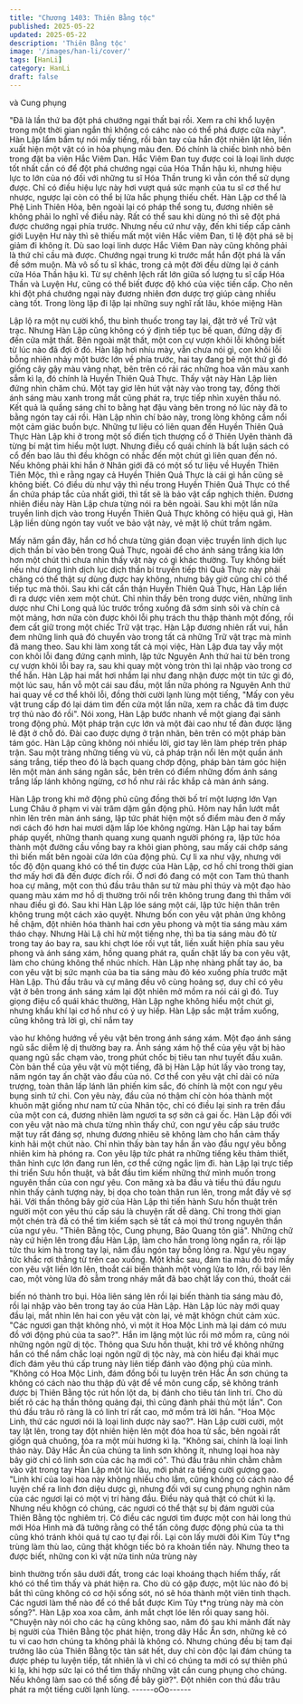 ```yaml
---
title: "Chương 1403: Thiên Bằng tộc"
published: 2025-05-22
updated: 2025-05-22
description: 'Thiên Bằng tộc'
image: '/images/han-li/cover/'
tags: [HanLi]
category: HanLi
draft: false
---
```


và Cung phụng

"Đã là lần thứ ba đột phá chướng ngại thất bại rồi. Xem ra chỉ khổ
luyện trong một thời gian ngắn thì không có cáhc nào có thể phá
được cửa này". Hàn Lập lẩm bẩm tự nói mấy tiếng, rồi bàn tay
của hắn đột nhiên lật lên, liền xuất hiện một vật có in hỏa phụng
màu đen. Đó chính là chiếc bình nhỏ bên trong đặt ba viên Hắc
Viêm Dan.
Hắc Viêm Đan tuy được coi là loại linh dược tốt nhất cần có để
đột phá chướng ngại của Hóa Thần hậu kì, nhưng hiệu lực to lớn
của nó đối với những tu sĩ Hóa Thần trung kì vẫn cón thể sử dụng
được. Chỉ có điều hiệu lực này hơi vượt quá sức mạnh của tu sĩ
cơ thể hư nhược, ngược lại còn có thể bị lửa hắc phụng thiếu
chết.
Hàn Lập cơ thể là Phệ Linh Thiên Hỏa, bên ngoài lại có pháp thể
song tu, đương nhiên sẽ không phải lo nghĩ về điều này. Rất có
thể sau khi dùng nó thì sẽ đột phá được chướng ngại phía trước.
Nhưng nếu cứ như vậy, đến khi tiếp cấp cảnh giới Luyện Hư này
thì sẽ thiếu mất một viên Hắc viêm Đan, tỉ lệ đột phá sẽ bị giảm đi
không ít.
Dù sao loại linh dược Hắc Viêm Đan này cũng không phải là thứ
chỉ cầu mà được. Chướng ngại trung kì trước mắt hắn đột phá là
vấn đề sớm muộn. Mà vô số tu sĩ khác, trong cả một đời đều
dừng lại ở cánh cửa Hóa Thần hậu kì. Từ sự chênh lệch rất lớn
giữa số lượng tu sĩ cấp Hóa Thần và Luyện Hư, cũng có thể biết
được độ khó của việc tiến cấp. Cho nên khi đột phá chướng ngại
này đương nhiên đơn dược trợ giúp càng nhiều càng tốt.
Trong lòng lặp đi lặp lại những suy nghĩ rất lâu, khóe miệng Hàn

Lập lộ ra một nụ cười khổ, thu bình thuốc trong tay lại, đặt trở về
Trữ vật trạc.
Nhưng Hàn Lập cũng không có ý định tiếp tục bế quan, đứng dậy
đi đến cửa mật thất.
Bên ngoài mật thất, một con cự vượn khôi lỗi không biết từ lúc
nào đã đợi ở đó.
Hàn lập hơi nhíu mày, vẫn chưa nói gì, con khôi lỗi bỗng nhiên
nhảy một bước lớn về phía trước, hai tay đang bê một thứ gì đó
giống cây gậy màu vàng nhạt, bên trên có rải rác những hoa văn
màu xanh sẫm kì lạ, đó chính là Huyền Thiên Quả Thực. Thấy vật
này Hàn Lập lièn đứng nhìn chăm chú.
Một tay giơ lên hút vật này vào trong tay, đồng thời ánh sáng màu
xanh trong mắt cũng phát ra, trực tiếp nhìn xuyên thấu nó. Kết
quả là quầng sáng chỉ to bằng hạt đậu vàng bên trong nó lúc này
đã to bằng ngón tay cái rồi.
Hàn Lập nhìn chí bảo này, trong lòng không cầm nổi một cảm
giác buồn bực.
Những tư liệu có liên quan đến Huyền Thiên Quả Thực Hàn Lập
khi ở trong một số điển tịch thượng cổ ở Thiên Uyên thành đã
từng bí mật tìm hiểu một lượt.
Nhưng điều cổ quái chính là bất luận sách có cổ đến bao lâu thì
đều khôgn có nhắc đến một chút gì liên quan đến nó. Nếu không
phải khi hắn ở Nhân giới đã có một số tư liệu về Huyền Thiên
Tiên Mộc, thì e rằng ngay cả Huyền Thiên Quả Thực là cái gì hắn
cũng sẽ không biết.
Có điều dù như vậy thì nếu trong Huyền Thiên Quả Thực có thể
ẩn chứa pháp tắc của nhất giới, thì tất sẽ là bảo vật cấp nghịch
thiên. Đương nhiên điều này Hàn Lập chưa từng nói ra bên ngoài.
Sau khi một lần nữa truyền linh dịch vào trong Huyền Thiên Quả
Thực không có hiệu quả gì, Hàn Lập liền dùng ngón tay vuốt ve
bảo vật này, vẻ mặt lộ chút trầm ngâm.

Mấy năm gần đây, hắn cơ hồ chưa từng gián đoạn việc truyền
linh dịch lục dịch thần bí vào bên trong Quả Thực, ngoài để cho
ánh sáng trắng kia lớn hơn một chút thì chưa nhìn thấy vật này có
gì khác thường.
Tuy không biết nếu như dùng linh dịch lục dịch thần bí truyền tiếp
thì Quả Thực này phải chăng có thể thật sự dùng được hay
không, nhưng bây giờ cũng chỉ có thể tiếp tục mà thôi. Sau khi cất
cẩn thận Huyền Thiên Quả Thực, Hàn Lập liền đi ra dược viên
xem một chút.
Chỉ nhìn thấy bên trong dược viên, những linh dược như Chi
Long quả lúc trước trồng xuống đã sớm sinh sôi và chín cả một
mảng, hơn nữa còn được khôi lỗi phụ trách thu thập thành một
đống, rồi đem cất giữ trong một chiếc Trữ vật trạc. Hàn Lập
đương nhiên rất vui, hắn đem những linh quả đó chuyển vào
trong tất cả những Trữ vật trạc mà mình đã mang theo. Sau khi
làm xong tất cả mọi việc, Hàn Lập đưa tay vẫy một con khôi lỗi
đang đứng cạnh mình, lập tức Nguyên Anh thứ hai từ bên trong
cự vượn khôi lỗi bay ra, sau khi quay một vòng tròn thì lại nhập
vào trong cơ thể hắn.
Hàn Lập hai mắt hơi nhắm lại như đang nhận được một tin tức gì
đó, một lúc sau, hắn vỗ một cái sau đầu, một lần nữa phóng ra
Nguyên Anh thứ hai quay về cơ thể khôi lỗi, đồng thời cười lạnh
lùng một tiếng, "Mấy con yêu vật trung cấp đó lại dám tìm đến
cửa một lần nữa, xem ra chắc đã tìm được trợ thủ nào đó rồi". Nói
xong, Hàn Lập bước nhanh về một giang đại sảnh trong động
phủ.
Một pháp trận cực lớn và một đài cao như tế đàn được lặng lẽ đặt
ở chỗ đó. Đài cao được dựng ở trận nhãn, bên trên có một pháp
bàn tám góc. Hàn Lập cũng không nói nhiều lời, giơ tay lên làm
phép trên pháp trận. Sau một tràng những tiếng vù vù, cả pháp
trận nổi lên một quần ánh sáng trắng, tiếp theo đó là bạch quang
chớp động, pháp bàn tám góc hiện lên một màn ánh sáng ngân
sắc, bên trên có điểm những đốm ánh sáng trắng lấp lánh không
ngừng, cơ hồ như rải rắc khắp cả màn ánh sáng.

Hàn Lập trong khi mở động phủ cũng đồng thời bố trí một lượng
lớn Vạn Lung Châu ở phạm vi vài trăm dặm gần động phủ.
Hôm nay hắn lướt mắt nhìn lên trên màn ánh sáng, lập tức phát
hiện một số điểm màu đen ở mấy nơi cách đó hơn hai mươi dặm
lấp lóe không ngừng.
Hàn Lập hai tay bấm pháp quyết, những thanh quang xung quanh
người phóng ra, lập tức hóa thành một đường cầu vồng bay ra
khỏi gian phòng, sau mấy cái chớp sáng thì biến mất bên ngoài
cửa lớn của động phủ.
Cự li xa như vậy, nhưng với tốc độ độn quang khó có thể tin được
của Hàn Lập, cơ hồ chỉ trong thời gian thơ mấy hơi đã đến được
đích rồi.
Ở nơi đó đang có một con Tam thủ thanh hoa cự mãng, một con
thú đầu trâu thân sư tử màu phỉ thúy và một đạo hào quang màu
xám mơ hồ dị thường trôi nổi trên không trung đang thì thầm với
nhau điều gì đó. Sau khi Hàn Lập lóe sáng một cái, lập tức hiện
thân trên không trung một cách xảo quyệt. Nhưng bốn con yêu
vật phản ứng không hề chậm, đột nhiên hóa thành hai cơn yêu
phong và một tia sáng màu xám tháo chạy.
Nhưng Hài Lậ chỉ hừ một tiếng nhẹ, thì ba tia sáng màu đỏ từ
trong tay áo bay ra, sau khi chợt lóe rồi vụt tắt, liền xuất hiện phía
sau yêu phong và ánh sáng xám, hồng quang phát ra, quấn chặt
lấy ba con yêu vật, làm cho chúng không thể nhúc nhích.
Hàn Lập nhẹ nhàng phất tay áo, ba con yêu vật bị sức mạnh của
ba tia sáng màu đỏ kéo xuống phía trước mặt Hàn Lập.
Thú đầu trâu và cự mãng đều vô cùng hoảng sợ, duy chỉ có yêu
vật ở bên trong ánh sáng xám lại đột nhiên mở mồm ra nói cái gì
đó.
Tuy giọng điệu cổ quái khác thường, Hàn Lập nghe không hiểu
một chút gì, nhưng khẩu khí lại cơ hồ như có ý uy hiếp.
Hàn Lập sắc mặt trầm xuống, cũng không trả lời gì, chỉ nắm tay

vào hư không hướng về yêu vật bên trong ánh sáng xám.
Một đạo ánh sáng ngũ sắc diễm lệ dị thường bay ra.
Ánh sáng xám hộ thể của yêu vật bị hào quang ngũ sắc chạm
vào, trong phút chốc bị tiêu tan như tuyết đầu xuân. Còn bản thể
của yêu vật vù một tiếng, đã bị Hàn Lập hút lấy vào trong tay, năm
ngón tay ấn chặt vào đầu của nó.
Cơ thể con yêu vật chỉ dài có nửa trượng, toàn thân lấp lánh lân
phiến kim sắc, đó chính là một con ngư yêu bụng sinh tứ chi. Con
yêu này, đầu của nó thậm chí còn hóa thành một khuôn mặt giống
như nam tử của Nhân tộc, chỉ có điều lại sinh ra trên đầu của một
con cá, đương nhiên làm ngươi ta sợ sởn cả gai ốc.
Hàn Lập đối với con yêu vật nào mà chưa từng nhìn thấy chứ,
con ngư yêu cấp sáu trước mặt tuy rất đáng sợ, nhưng đương
nhiêu sẽ không làm cho hắn cảm thấy kinh hãi một chút nào. Chỉ
nhìn thấy bàn tay hắn ấn vào đầu ngự yêu bỗng nhiên kim hà
phóng ra. Con yêu lập tức phát ra những tiếng kêu thảm thiết,
thân hình cực lớn đang run lên, cơ thể cứng ngắc lịm đi. hàn Lập
lại trực tiếp thi triển Sưu hồn thuật, và bắt đầu tìm kiếm những thứ
mình muốn trong nguyên thần của con ngư yêu.
Con mãng xà ba đầu và tiểu thú đầu ngưu nhìn thấy cảnh tượng
này, bị dọa cho toàn thân run lên, trong mắt đầy vẻ sợ hãi.
Với thần thông bây giờ của Hàn Lập thì tiến hành Sưu hồn thuật
trên người một con yêu thú cấp sáu là chuyện rất dễ dàng. Chỉ
trong thời gian một chén trà đã có thể tìm kiếm sạch sẽ tất cả mọi
thứ trong nguyên thần của ngư yêu.
"Thiên Bằng tộc, Cung phụng, Bảo Quang tôn giả". Những chữ
này cứ hiện lên trong đầu Hàn Lập, làm cho hắn trong lòng ngẩn
ra, rồi lập tức thu kim hà trong tay lại, năm đầu ngón tay bỗng
lỏng ra. Ngư yêu ngay tức khắc rơi thẳng từ trên cao xuống.
Một khắc sau, đám tia màu đỏ trói mấy con yêu vật liền lớn lên,
thoắt cái biến thành một vòng lửa to lớn, rồi bay lên cao, một
vòng lửa đỏ sẫm trong nháy mắt đã bao chặt lấy con thú, thoắt cái

biến nó thành tro bụi. Hỏa liên sáng lên rồi lại biến thành tia sáng
màu đỏ, rồi lại nhập vào bên trong tay áo của Hàn Lập. Hàn Lập
lúc này mới quay đầu lại, mắt nhìn lên hai con yêu vật còn lại, vẻ
mặt khôgn chút cảm xúc.
"Các ngươi gan thật không nhỏ, vì một ít Hoa Mộc Linh mà lại
dám có mưu đồ với động phủ của ta sao?". Hắn im lặng một lúc
rồi mở mồm ra, cũng nói những ngôn ngữ dị tộc.
Thông qua Sưu hồn thuật, khi trở về không những hắn có thể
nắm chắc loại ngôn ngữ dị tộc này, mà còn hiểu đại khái mục đích
đám yêu thú cấp trung này liên tiếp đánh vào động phủ của mình.
"Không có Hoa Mộc Linh, đám đồng bối tu luyện trên Hắc Ẩn sơn
chúng ta không có cách nào thu thập đủ vật để về môn cung cấp,
sẽ không tránh được bị Thiên Bằng tộc rút hồn lột da, bị đánh cho
tiêu tán linh trí. Cho dù biết rõ các hạ thần thông quảng đại, thì
cũng đành phải thủ một lần". Con thú đầu trâu rõ ràng là có linh trí
rất cao, mở mồm trả lời hắn.
"Hoa Mộc Linh, thứ các ngươi nói là loại linh dược này sao?". Hàn
Lập cười cười, một tay lật lên, trong tay đột nhiên hiện lên một
đóa hoa tử sắc, bên ngoài rất giốgn quả chuông, tỏa ra một mùi
hương kì lạ.
"Không sai, chính là loại linh thảo này. Dãy Hắc Ẩn của chúng ta
linh sơn không ít, nhưng loại hoa này bây giờ chỉ có linh sơn của
các hạ mới có". Thú đầu trâu nhìn chằm chằm vào vật trong tay
Hàn Lập một lúc lâu, mới phát ra tiếng cười gượng gạo.
"Linh khí của loại hoa này không nhiều cho lắm, cũng không có
cách nào để luyện chế ra linh đơn diệu dược gì, nhưng đối với sự
cung phụng nghìn năm của các ngươi lại có một vị trí hàng đầu.
Điều này quả thật có chút kì lạ. Nhưng nếu khôgn có chúng, các
ngươi có thể thật sự bị đám người của Thiên Bằng tộc nghiêm trị.
Có điều các ngươi tìm được một con hải long thú mới Hóa Hình
mà đã tưởng rằng có thể tấn công được động phủ của ta thì cũng
khó tránh khỏi quá tự cao tự đại rồi. Lại còn lấy mười đôi Kim Tủy
t*ng trùng làm thù lao, cũng thật khôgn tiếc bỏ ra khoản tiền này.
Nhưng theo ta được biết, những con kì vật nửa tinh nửa trùng này

bình thường trốn sâu dưới đất, trong các loại khoáng thạch hiếm
thấy, rất khó có thể tìm thấy và phát hiện ra. Cho dù có gặp được,
một lúc nào đó bị bắt thì cũng không có cơ hội sống sót, nó sẽ
hóa thành một viên tinh thạch. Các ngươi làm thế nào để có thể
bắt được Kim Tủy t*ng trùng này mà còn sống?". Hàn Lập xoa
xoa cằm, ánh mắt chợt lóe lên rồi quay sang hỏi.
"Chuyện này nói cho các hạ cũng không sao, năm đó sau khi
mảnh đất này bị người của Thiên Bằng tộc phát hiện, trong dãy
Hắc Ẩn sơn, những kẻ có tu vi cao hơn chúng ta không phải là
không có. Nhưng chúng đều bị tam đại trưởng lão của Thiên Bằng
tộc tàn sát hết, duy chỉ còn độc lại đám chúng ta được phép tu
luyện tiếp, tất nhiên là vì chỉ có chúng ta mới có sự thiên phú kì lạ,
khi hợp sức lại có thể tìm thấy những vật cần cung phụng cho
chúng. Nếu không làm sao có thể sống để bây giờ?". Đột nhiên
con thú đầu trâu phát ra một tiếng cười lạnh lùng.
------oOo------
